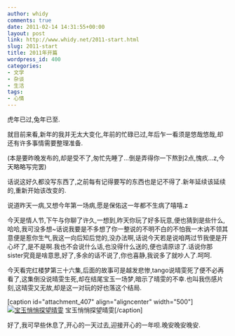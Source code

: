 ```yaml
---
author: whidy
comments: true
date: 2011-02-14 14:31:55+00:00
layout: post
link: http://www.whidy.net/2011-start.html
slug: 2011-start
title: 2011年开篇
wordpress_id: 400
categories:
- 文学
- 杂谈
- 生活
tags:
- 心情
---
```


虎年已过,兔年已至.

就目前来看,新年的我并无太大变化,年前的忙碌已过,年后乍一看须是悠哉悠哉,却还有许多事情需要整理准备.

(本是要昨晚发布的,却是受不了,匆忙先睡了...倒是弄得你一下熬到2点,愧疚...z,今天略略写完罢)

话说这好久都没写东西了,之前每有记得要写的东西也是记不得了.新年延续该延续的,重新开始该改变的.

说道昨天一病,又想今年第一场病,愿是保佑这一年都不生病了嘻嘻.z

今天是情人节,下午与你聊了许久,一想到,昨天你玩了好多玩意,便也猜到是些什么,哈哈,我可没多想~话说我要是不多想了你一整说的不明不白的不怕我一木讷不领其意便是惹你生气,我这一向后知后觉的,没办法啊,话说今天若是说咱两过节我便是开心坏了,是不是啊.我也不会说什么话,也没得什么送的,便也请原谅了.话说你那sister究竟是啥意思,好了,多余的话不说了,你也喜静,我说多了就吵人了.呵呵.

今天看完红楼梦第三十六集,后面的故事可是越发悲惨,tango说晴雯死了便不必再看了,这集倒没说晴雯生死,却在结尾宝玉一场梦,暗示了晴雯的不幸.也叫我伤感片刻,这晴雯又无故,却是这一对玩的好也落这个结局.

[caption id="attachment_407" align="aligncenter" width="500"][![宝玉悄悄探望晴雯](/wp-content/uploads/2011/02/36-500x281.jpg)](/wp-content/uploads/2011/02/36.jpg) 宝玉悄悄探望晴雯[/caption]

好了,我可早些休息了,开心的一天过去,迎接开心的一年呗.晚安晚安晚安.

